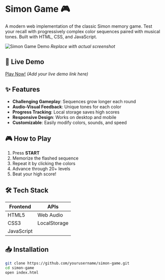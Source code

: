 # Simon Game 🎮

A modern web implementation of the classic Simon memory game. Test your recall with progressively complex color sequences paired with musical tones. Built with HTML, CSS, and JavaScript.

![Simon Game Demo](https://via.placeholder.com/800x500.png?text=Simon+Game+Demo+Preview) *Replace with actual screenshot*

## 🚀 Live Demo
[Play Now!](#) *(Add your live demo link here)*

## ✨ Features
- **Challenging Gameplay**: Sequences grow longer each round
- **Audio-Visual Feedback**: Unique tones for each color
- **Progress Tracking**: Local storage saves high scores
- **Responsive Design**: Works on desktop and mobile
- **Customizable**: Easily modify colors, sounds, and speed

## 🎮 How to Play
1. Press **START**
2. Memorize the flashed sequence
3. Repeat it by clicking the colors
4. Advance through 20+ levels
5. Beat your high score!

## 🛠️ Tech Stack
| Frontend  | APIs      |
|-----------|-----------|
| HTML5     | Web Audio |
| CSS3      | LocalStorage |
| JavaScript|           |

## 📥 Installation
```bash
git clone https://github.com/yourusername/simon-game.git
cd simon-game
open index.html

